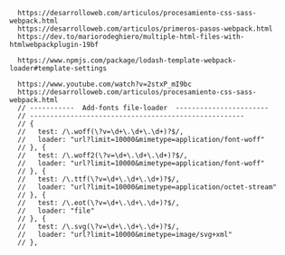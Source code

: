       https://desarrolloweb.com/articulos/procesamiento-css-sass-webpack.html
      https://desarrolloweb.com/articulos/primeros-pasos-webpack.html
      https://dev.to/mariorodeghiero/multiple-html-files-with-htmlwebpackplugin-19bf
      
      https://www.npmjs.com/package/lodash-template-webpack-loader#template-settings

      https://www.youtube.com/watch?v=2stxP_mI9bc
      https://desarrolloweb.com/articulos/procesamiento-css-sass-webpack.html
      // -----------  Add-fonts file-loader  -----------------------
      // -----------------------------------------------------
      // {
      //   test: /\.woff(\?v=\d+\.\d+\.\d+)?$/,
      //   loader: "url?limit=10000&mimetype=application/font-woff"
      // }, {
      //   test: /\.woff2(\?v=\d+\.\d+\.\d+)?$/,
      //   loader: "url?limit=10000&mimetype=application/font-woff"
      // }, {
      //   test: /\.ttf(\?v=\d+\.\d+\.\d+)?$/,
      //   loader: "url?limit=10000&mimetype=application/octet-stream"
      // }, {
      //   test: /\.eot(\?v=\d+\.\d+\.\d+)?$/,
      //   loader: "file"
      // }, {
      //   test: /\.svg(\?v=\d+\.\d+\.\d+)?$/,
      //   loader: "url?limit=10000&mimetype=image/svg+xml"
      // },